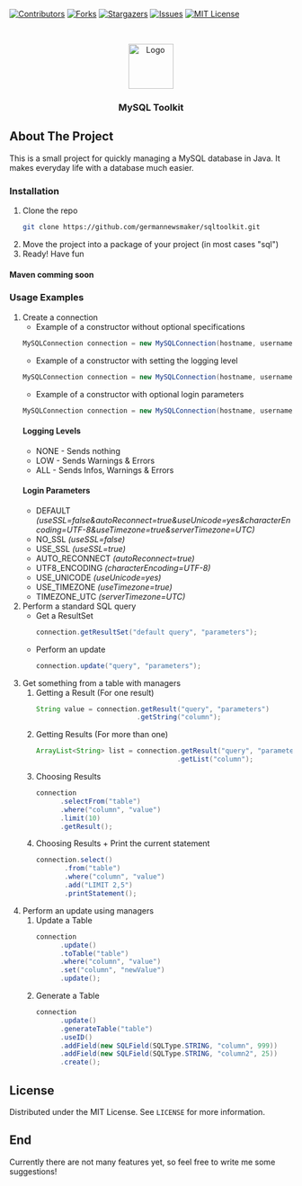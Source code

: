 [![Contributors][contributors-shield]][contributors-url]
[![Forks][forks-shield]][forks-url]
[![Stargazers][stars-shield]][stars-url]
[![Issues][issues-shield]][issues-url]
[![MIT License][license-shield]][license-url]



<br />
<p align="center">
  <a href="https://github.com/germannewsmaker/sqltoolkit">
    <img src="https://i.imgur.com/BAvJgQN.png" alt="Logo" width="80" height="80">
  </a>
</p>
<h3 align="center">MySQL Toolkit</h3>

## About The Project
This is a small project for quickly managing a MySQL database in Java. It makes everyday life with a database much easier.

### Installation 
1. Clone the repo
   ```sh
   git clone https://github.com/germannewsmaker/sqltoolkit.git
   ```
2. Move the project into a package of your project (in most cases "sql")
3. Ready! Have fun
#### Maven comming soon

### Usage Examples
1. Create a connection
   - Example of a constructor without optional specifications
   ```java
   MySQLConnection connection = new MySQLConnection(hostname, username, password, database).connect();
   ```
   - Example of a constructor with setting the logging level
   ```java
   MySQLConnection connection = new MySQLConnection(hostname, username, password, database, LogLevelType.ALL).connect();
   ```
   - Example of a constructor with optional login parameters
   ```java
   MySQLConnection connection = new MySQLConnection(hostname, username, password, database, LoginParam.AUTO_RECONNECT, LoginParam.NO_SSL).connect();
   ```
   #### Logging Levels
   - NONE - Sends nothing
   - LOW - Sends Warnings & Errors
   - ALL - Sends Infos, Warnings & Errors
   #### Login Parameters
   - DEFAULT *(useSSL=false&autoReconnect=true&useUnicode=yes&characterEncoding=UTF-8&useTimezone=true&serverTimezone=UTC)*
   - NO_SSL *(useSSL=false)*
   - USE_SSL *(useSSL=true)*
   - AUTO_RECONNECT *(autoReconnect=true)*
   - UTF8_ENCODING *(characterEncoding=UTF-8)*
   - USE_UNICODE *(useUnicode=yes)*
   - USE_TIMEZONE *(useTimezone=true)*
   - TIMEZONE_UTC *(serverTimezone=UTC)*
2. Perform a standard SQL query
   - Get a ResultSet
     ```java
     connection.getResultSet("default query", "parameters");
     ```
   - Perform an update
     ```java
     connection.update("query", "parameters");
     ```
3. Get something from a table with managers
   1. Getting a Result (For one result)
      ```java
      String value = connection.getResult("query", "parameters")
                               .getString("column");
      ```
   2. Getting Results (For more than one)
      ```java
      ArrayList<String> list = connection.getResult("query", "parameters")
                                         .getList("column");
      ```
   3. Choosing Results
      ```java
      connection
            .selectFrom("table")
            .where("column", "value")
            .limit(10)
            .getResult();
      ```
   4. Choosing Results + Print the current statement
      ```java
      connection.select()
             .from("table")
             .where("column", "value")
             .add("LIMIT 2,5")
             .printStatement();
      ```
4. Perform an update using managers
   1. Update a Table
      ```java
      connection
            .update()
            .toTable("table")
            .where("column", "value")
            .set("column", "newValue")
            .update();
      ```
   2. Generate a Table
      ```java
      connection
            .update()
            .generateTable("table")
            .useID()
            .addField(new SQLField(SQLType.STRING, "column", 999))
            .addField(new SQLField(SQLType.STRING, "column2", 25))
            .create();
      ```
   
   
## License

Distributed under the MIT License. See `LICENSE` for more information.

## End
Currently there are not many features yet, so feel free to write me some suggestions!

[contributors-shield]: https://img.shields.io/github/contributors/germannewsmaker/sqltoolkit.svg?style=for-the-badge
[contributors-url]: https://github.com/germannewsmaker/sqltoolkit/graphs/contributors
[forks-shield]: https://img.shields.io/github/forks/germannewsmaker/sqltoolkit.svg?style=for-the-badge
[forks-url]: https://github.com/germannewsmaker/sqltoolkit/network/members
[stars-shield]: https://img.shields.io/github/stars/germannewsmaker/sqltoolkit.svg?style=for-the-badge
[stars-url]: https://github.com/germannewsmaker/sqltoolkit/stargazers
[issues-shield]: https://img.shields.io/github/issues/germannewsmaker/sqltoolkit.svg?style=for-the-badge
[issues-url]: https://github.com/germannewsmaker/sqltoolkit/issues
[license-shield]: https://img.shields.io/github/license/germannewsmaker/sqltoolkit.svg?style=for-the-badge
[license-url]: https://github.com/germannewsmaker/sqltoolkit/blob/master/LICENSE.txt
